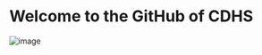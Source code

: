 # Welcome to the GitHub of CDHS


![image](https://github.com/user-attachments/assets/40616c16-db0c-4d0f-8ea9-349660dc5494)
